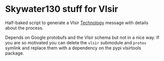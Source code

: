 # Skywater130 stuff for Vlsir

Half-baked script to generate a Vlsir [Technology](https://github.com/Vlsir/schema-proto/blob/main/tech.proto) message with details about the process.

Depends on Google protobufs and the Vlsir schema but not in a nice way. If you are so motivated you can delete the `vlsir` submodule and `protos` symlink and replace them with a dependency on the pypi vlsirtools package.
